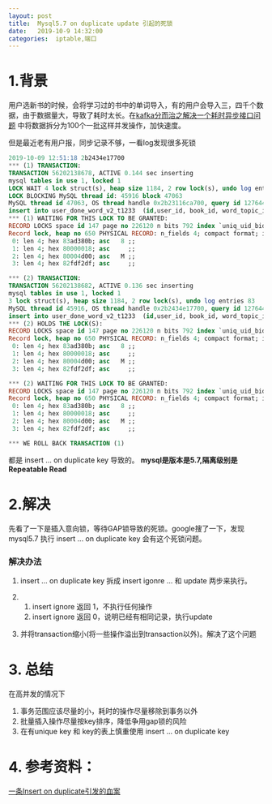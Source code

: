 ```yaml
---
layout: post
title:  Mysql5.7 on duplicate update 引起的死锁
date:   2019-10-9 14:32:00
categories:  iptable,端口
---
```

# 1.背景
用户选新书的时候，会将学习过的书中的单词导入，有的用户会导入三，四千个数据，由于数据量大，导致了耗时太长。在[kafka分而治之解决一个耗时异步接口问题](http://quietlistener.github.io/kafka/2019/07/01/kafka%E5%88%86%E8%80%8C%E6%B2%BB%E4%B9%8B%E8%A7%A3%E5%86%B3%E4%B8%80%E4%B8%AA%E8%80%97%E6%97%B6%E5%BC%82%E6%AD%A5%E6%8E%A5%E5%8F%A3%E9%97%AE%E9%A2%98.html) 中将数据拆分为100个一批这样并发操作，加快速度。

但是最近老有用户报，同步记录不够，一看log发现很多死锁

```sql
2019-10-09 12:51:18 2b2434e17700
*** (1) TRANSACTION:
TRANSACTION 56202138678, ACTIVE 0.144 sec inserting
mysql tables in use 1, locked 1
LOCK WAIT 4 lock struct(s), heap size 1184, 2 row lock(s), undo log entries 33
LOCK BLOCKING MySQL thread id: 45916 block 47063
MySQL thread id 47063, OS thread handle 0x2b23116ca700, query id 127644129294 10.1.3.116 userword update
insert into user_done_word_v2_t1233  (id,user_id, book_id, word_topic_id, first_at, score, wrong_times, done_times, total_used_time, created_at, updated_at, del)  values (NULL,61683723,24,19530,1569991878,-1, 0, 4, 3600, '2019-10-02 12:51:18.281', '2019-10-02 12:51:18.281',false)  on duplicate key update score = -1, wrong_times = 0, done_times = 4, total_used_time = 3600, updated_at = '2019-10-02 12:51:18.281'
*** (1) WAITING FOR THIS LOCK TO BE GRANTED:
RECORD LOCKS space id 147 page no 226120 n bits 792 index `uniq_uid_bid_wid` of table `users_words`.`user_done_word_v2_t1233` trx id 56202138678 lock_mode X waiting
Record lock, heap no 650 PHYSICAL RECORD: n_fields 4; compact format; info bits 0
 0: len 4; hex 83ad380b; asc   8 ;;
 1: len 4; hex 80000018; asc     ;;
 2: len 4; hex 80004d00; asc   M ;;
 3: len 4; hex 82fdf2df; asc     ;;

*** (2) TRANSACTION:
TRANSACTION 56202138682, ACTIVE 0.136 sec inserting
mysql tables in use 1, locked 1
3 lock struct(s), heap size 1184, 2 row lock(s), undo log entries 83
MySQL thread id 45916, OS thread handle 0x2b2434e17700, query id 127644132653 10.1.7.176 userword update
insert into user_done_word_v2_t1233  (id,user_id, book_id, word_topic_id, first_at, score, wrong_times, done_times, total_used_time, created_at, updated_at, del)  values (NULL,61683723,24,19683,1569991878,-1, 0, 4, 34824, '2019-10-02 12:51:18.287', '2019-10-02 12:51:18.287',false)  on duplicate key update score = -1, wrong_times = 0, done_times = 4, total_used_time = 34824, updated_at = '2019-10-02 12:51:18.287'
*** (2) HOLDS THE LOCK(S):
RECORD LOCKS space id 147 page no 226120 n bits 792 index `uniq_uid_bid_wid` of table `users_words`.`user_done_word_v2_t1233` trx id 56202138682 lock_mode X locks rec but not gap
Record lock, heap no 650 PHYSICAL RECORD: n_fields 4; compact format; info bits 0
 0: len 4; hex 83ad380b; asc   8 ;;
 1: len 4; hex 80000018; asc     ;;
 2: len 4; hex 80004d00; asc   M ;;
 3: len 4; hex 82fdf2df; asc     ;;

*** (2) WAITING FOR THIS LOCK TO BE GRANTED:
RECORD LOCKS space id 147 page no 226120 n bits 792 index `uniq_uid_bid_wid` of table `users_words`.`user_done_word_v2_t1233` trx id 56202138682 lock_mode X locks gap before rec insert intention waiting
Record lock, heap no 650 PHYSICAL RECORD: n_fields 4; compact format; info bits 0
 0: len 4; hex 83ad380b; asc   8 ;;
 1: len 4; hex 80000018; asc     ;;
 2: len 4; hex 80004d00; asc   M ;;
 3: len 4; hex 82fdf2df; asc     ;;

*** WE ROLL BACK TRANSACTION (1)
```

都是 insert ... on duplicate key 导致的。
**mysql是版本是5.7,隔离级别是Repeatable Read**

# 2.解决
先看了一下是插入意向锁，等待GAP锁导致的死锁。google搜了一下，发现mysql5.7 执行 insert ... on duplicate key 会有这个死锁问题。

### 解决办法
1. insert ... on duplicate key 拆成 insert igonre ...  和 update 两步来执行。
 
2. 1. insert ignore 返回 1，不执行任何操作
   2. insert ignore 返回 0，说明已经有相同记录，执行update 
   
3. 并将transaction缩小(将一些操作溢出到transaction以外)。解决了这个问题

# 3. 总结
   在高并发的情况下 
   1. 事务范围应该尽量的小，耗时的操作尽量移除到事务以外
   2. 批量插入操作尽量按key排序，降低争用gap锁的风险
   3. 在有unique key 和 key的表上慎重使用 insert ... on duplicate key

# 4. 参考资料：
[一条Insert on duplicate引发的血案](https://zhuanlan.zhihu.com/p/29349080)